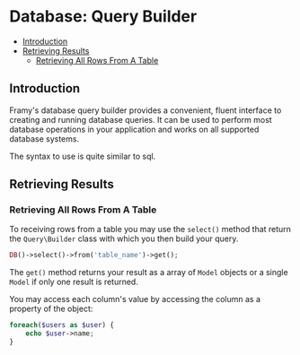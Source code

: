 # Database: Query Builder

- [Introduction](#introduction)
- [Retrieving Results](#retrieving-results)
    - [Retrieving All Rows From A Table](#retrieving-all-rows-from-a-table)

## Introduction

Framy's database query builder provides a convenient, fluent interface to creating and running database queries. It can be used to perform most database operations in your application and works on all supported database systems.

The syntax to use is quite similar to sql.

## Retrieving Results

### Retrieving All Rows From A Table

To receiving rows from a table you may use the `select()` method that return the `Query\Builder` class with which you then build your query.

```php
DB()->select()->from('table_name')->get();
```

The `get()` method returns your result as a array of `Model` objects or a single `Model` if only one result is returned.

You may access each column's value by accessing the column as a property of the object: 

```php
foreach($users as $user) {
    echo $user->name;
}
```